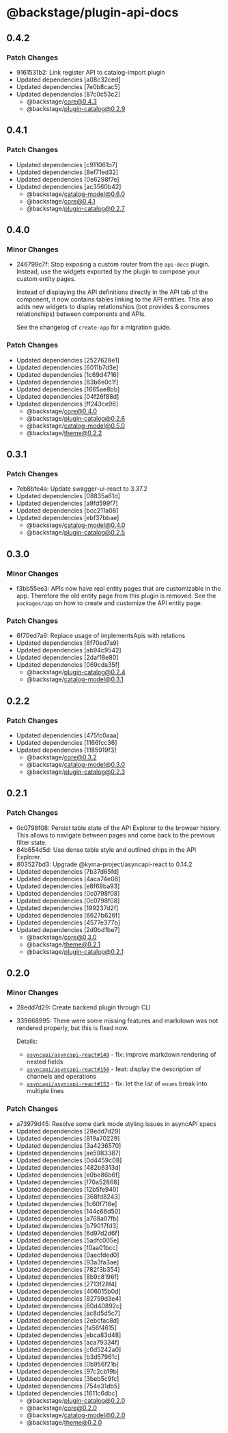 # @backstage/plugin-api-docs

## 0.4.2

### Patch Changes

- 9161531b2: Link register API to catalog-import plugin
- Updated dependencies [a08c32ced]
- Updated dependencies [7e0b8cac5]
- Updated dependencies [87c0c53c2]
  - @backstage/core@0.4.3
  - @backstage/plugin-catalog@0.2.9

## 0.4.1

### Patch Changes

- Updated dependencies [c911061b7]
- Updated dependencies [8ef71ed32]
- Updated dependencies [0e6298f7e]
- Updated dependencies [ac3560b42]
  - @backstage/catalog-model@0.6.0
  - @backstage/core@0.4.1
  - @backstage/plugin-catalog@0.2.7

## 0.4.0

### Minor Changes

- 246799c7f: Stop exposing a custom router from the `api-docs` plugin. Instead, use the
  widgets exported by the plugin to compose your custom entity pages.

  Instead of displaying the API definitions directly in the API tab of the
  component, it now contains tables linking to the API entities. This also adds
  new widgets to display relationships (bot provides & consumes relationships)
  between components and APIs.

  See the changelog of `create-app` for a migration guide.

### Patch Changes

- Updated dependencies [2527628e1]
- Updated dependencies [6011b7d3e]
- Updated dependencies [1c69d4716]
- Updated dependencies [83b6e0c1f]
- Updated dependencies [1665ae8bb]
- Updated dependencies [04f26f88d]
- Updated dependencies [ff243ce96]
  - @backstage/core@0.4.0
  - @backstage/plugin-catalog@0.2.6
  - @backstage/catalog-model@0.5.0
  - @backstage/theme@0.2.2

## 0.3.1

### Patch Changes

- 7eb8bfe4a: Update swagger-ui-react to 3.37.2
- Updated dependencies [08835a61d]
- Updated dependencies [a9fd599f7]
- Updated dependencies [bcc211a08]
- Updated dependencies [ebf37bbae]
  - @backstage/catalog-model@0.4.0
  - @backstage/plugin-catalog@0.2.5

## 0.3.0

### Minor Changes

- f3bb55ee3: APIs now have real entity pages that are customizable in the app.
  Therefore the old entity page from this plugin is removed.
  See the `packages/app` on how to create and customize the API entity page.

### Patch Changes

- 6f70ed7a9: Replace usage of implementsApis with relations
- Updated dependencies [6f70ed7a9]
- Updated dependencies [ab94c9542]
- Updated dependencies [2daf18e80]
- Updated dependencies [069cda35f]
  - @backstage/plugin-catalog@0.2.4
  - @backstage/catalog-model@0.3.1

## 0.2.2

### Patch Changes

- Updated dependencies [475fc0aaa]
- Updated dependencies [1166fcc36]
- Updated dependencies [1185919f3]
  - @backstage/core@0.3.2
  - @backstage/catalog-model@0.3.0
  - @backstage/plugin-catalog@0.2.3

## 0.2.1

### Patch Changes

- 0c0798f08: Persist table state of the API Explorer to the browser history. This allows to navigate between pages and come back to the previous filter state.
- 84b654d5d: Use dense table style and outlined chips in the API Explorer.
- 803527bd3: Upgrade @kyma-project/asyncapi-react to 0.14.2
- Updated dependencies [7b37d65fd]
- Updated dependencies [4aca74e08]
- Updated dependencies [e8f69ba93]
- Updated dependencies [0c0798f08]
- Updated dependencies [0c0798f08]
- Updated dependencies [199237d2f]
- Updated dependencies [6627b626f]
- Updated dependencies [4577e377b]
- Updated dependencies [2d0bd1be7]
  - @backstage/core@0.3.0
  - @backstage/theme@0.2.1
  - @backstage/plugin-catalog@0.2.1

## 0.2.0

### Minor Changes

- 28edd7d29: Create backend plugin through CLI
- 339668995: There were some missing features and markdown was not rendered properly, but this is fixed now.

  Details:

  - [`asyncapi/asyncapi-react#149`](https://github.com/asyncapi/asyncapi-react/pull/149) - fix: improve markdown rendering of nested fields
  - [`asyncapi/asyncapi-react#150`](https://github.com/asyncapi/asyncapi-react/pull/150) - feat: display the description of channels and operations
  - [`asyncapi/asyncapi-react#153`](https://github.com/asyncapi/asyncapi-react/pull/153) - fix: let the list of `enums` break into multiple lines

### Patch Changes

- a73979d45: Resolve some dark mode styling issues in asyncAPI specs
- Updated dependencies [28edd7d29]
- Updated dependencies [819a70229]
- Updated dependencies [3a4236570]
- Updated dependencies [ae5983387]
- Updated dependencies [0d4459c08]
- Updated dependencies [482b6313d]
- Updated dependencies [e0be86b6f]
- Updated dependencies [f70a52868]
- Updated dependencies [12b5fe940]
- Updated dependencies [368fd8243]
- Updated dependencies [1c60f716e]
- Updated dependencies [144c66d50]
- Updated dependencies [a768a07fb]
- Updated dependencies [b79017fd3]
- Updated dependencies [6d97d2d6f]
- Updated dependencies [5adfc005e]
- Updated dependencies [f0aa01bcc]
- Updated dependencies [0aecfded0]
- Updated dependencies [93a3fa3ae]
- Updated dependencies [782f3b354]
- Updated dependencies [8b9c8196f]
- Updated dependencies [2713f28f4]
- Updated dependencies [406015b0d]
- Updated dependencies [82759d3e4]
- Updated dependencies [60d40892c]
- Updated dependencies [ac8d5d5c7]
- Updated dependencies [2ebcfac8d]
- Updated dependencies [fa56f4615]
- Updated dependencies [ebca83d48]
- Updated dependencies [aca79334f]
- Updated dependencies [c0d5242a0]
- Updated dependencies [b3d57961c]
- Updated dependencies [0b956f21b]
- Updated dependencies [97c2cb19b]
- Updated dependencies [3beb5c9fc]
- Updated dependencies [754e31db5]
- Updated dependencies [1611c6dbc]
  - @backstage/plugin-catalog@0.2.0
  - @backstage/core@0.2.0
  - @backstage/catalog-model@0.2.0
  - @backstage/theme@0.2.0

